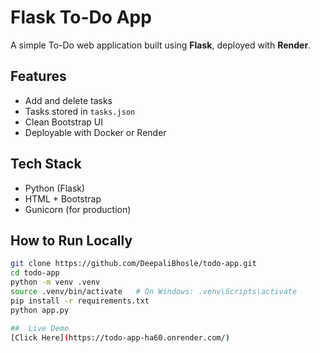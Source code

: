 #  Flask To-Do App

A simple To-Do web application built using **Flask**, deployed with **Render**.

##  Features
- Add and delete tasks
- Tasks stored in `tasks.json`
- Clean Bootstrap UI
- Deployable with Docker or Render

##  Tech Stack
- Python (Flask)
- HTML + Bootstrap
- Gunicorn (for production)

##  How to Run Locally
```bash
git clone https://github.com/DeepaliBhosle/todo-app.git
cd todo-app
python -m venv .venv
source .venv/bin/activate   # On Windows: .venv\Scripts\activate
pip install -r requirements.txt
python app.py

##  Live Demo
[Click Here](https://todo-app-ha60.onrender.com/)
